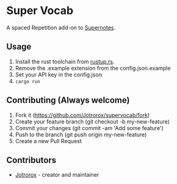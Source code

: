 # Super Vocab

A spaced Repetition add-on to [Supernotes](supernotes.app).

## Usage

1. Install the rust toolchain from [rustup.rs](rustup.rs).
2. Remove the .example extension from the config.json.example
3. Set your API key in the config.json
4. `cargo run`

## Contributing (Always welcome)

1. Fork it (https://github.com/Jotrorox/supervocab/fork)
2. Create your feature branch (git checkout -b my-new-feature)
3. Commit your changes (git commit -am 'Add some feature')
4. Push to the branch (git push origin my-new-feature)
5. Create a new Pull Request

## Contributors

- [Jotrorox](https://github.com/Jotrorox) - creator and maintainer